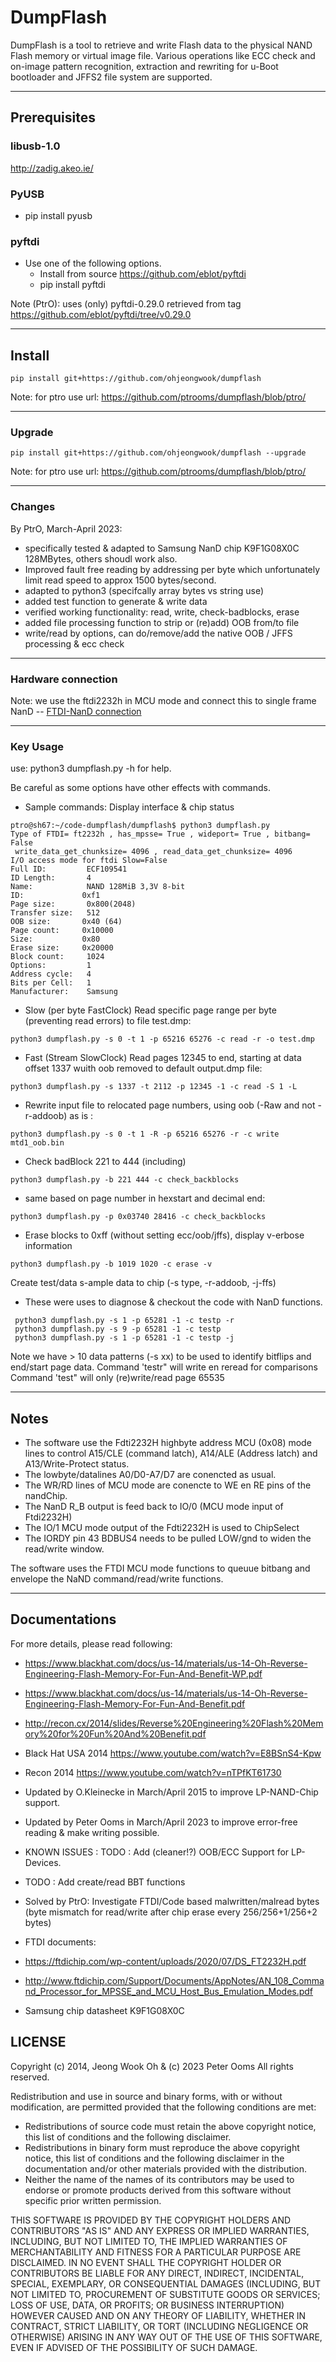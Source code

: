 # DumpFlash
DumpFlash is a tool to retrieve and write Flash data to the physical NAND Flash memory or virtual image file. Various operations like ECC check and on-image pattern recognition, extraction and rewriting for u-Boot bootloader and JFFS2 file system are supported.

---
## Prerequisites

### libusb-1.0
http://zadig.akeo.ie/


### PyUSB

* pip install pyusb

### pyftdi
* Use one of the following options.
   * Install from source https://github.com/eblot/pyftdi
   * pip install pyftdi

Note (PtrO): uses (only) pyftdi-0.29.0 retrieved from tag https://github.com/eblot/pyftdi/tree/v0.29.0
   
---
## Install

```
pip install git+https://github.com/ohjeongwook/dumpflash
```
Note: for ptro use url: https://github.com/ptrooms/dumpflash/blob/ptro/

---
### Upgrade

```
pip install git+https://github.com/ohjeongwook/dumpflash --upgrade
```
Note: for ptro use url: https://github.com/ptrooms/dumpflash/blob/ptro/

---
### Changes

   By PtrO, March-April 2023:
   * specifically tested & adapted to Samsung NanD chip K9F1G08X0C 128MBytes, others shoudl work also.
   * Improved fault free reading by addressing per byte which unfortunately limit read speed to approx 1500 bytes/second.
   * adapted to python3 (specifcally array bytes vs string use)
   * added test function to generate & write data
   * verified working functionality: read, write, check-badblocks, erase
   * added file processing function to strip or (re)add) OOB from/to file
   * write/read by options, can do/remove/add the native OOB / JFFS processing & ecc check

---
### Hardware connection
Note: we use the ftdi2232h in MCU mode and connect this to single frame NanD
-- [FTDI-NanD connection](Images/schematics.png?raw=true "Title")

---
### Key Usage

use: python3 dumpflash.py -h  for help.

Be careful as some options have other effects with commands.

* Sample commands: Display interface & chip status
```
ptro@sh67:~/code-dumpflash/dumpflash$ python3 dumpflash.py
Type of FTDI= ft2232h , has_mpsse= True , wideport= True , bitbang= False
 write_data_get_chunksize= 4096 , read_data_get_chunksize= 4096
I/O access mode for ftdi Slow=False
Full ID:         ECF109541
ID Length:       4
Name:            NAND 128MiB 3,3V 8-bit
ID:             0xf1
Page size:       0x800(2048)
Transfer size:   512
OOB size:       0x40 (64)
Page count:     0x10000
Size:           0x80
Erase size:     0x20000
Block count:     1024
Options:         1
Address cycle:   4
Bits per Cell:   1
Manufacturer:    Samsung
```

* Slow (per byte FastClock) Read specific page range per byte (preventing read errors) to file test.dmp:
```
python3 dumpflash.py -s 0 -t 1 -p 65216 65276 -c read -r -o test.dmp
```

* Fast (Stream SlowClock) Read pages 12345 to end, starting at data offset 1337 wuith oob removed to default output.dmp file:
```
python3 dumpflash.py -s 1337 -t 2112 -p 12345 -1 -c read -S 1 -L
```

* Rewrite input file to relocated page numbers, using oob (-Raw and not -r-addoob) as is :
```
python3 dumpflash.py -s 0 -t 1 -R -p 65216 65276 -r -c write mtd1_oob.bin
```

* Check badBlock 221 to 444 (including)
```
python3 dumpflash.py -b 221 444 -c check_backblocks
```
* same based on page number in hexstart and decimal end:
```
python3 dumpflash.py -p 0x03740 28416 -c check_backblocks
```

* Erase blocks to 0xff (without setting ecc/oob/jffs), display v-erbose information
```
python3 dumpflash.py -b 1019 1020 -c erase -v
```

Create test/data s-ample data  to chip (-s type, -r-addoob, -j-ffs)
* These were uses to diagnose & checkout the code with NanD functions.
```
 python3 dumpflash.py -s 1 -p 65281 -1 -c testp -r
 python3 dumpflash.py -s 9 -p 65281 -1 -c testp
 python3 dumpflash.py -s 1 -p 65281 -1 -c testp -j

```
Note we have > 10 data patterns (-s xx)  to be used to identify bitflips and end/start page data.
Command 'testr" will write en reread for comparisons
Command 'test" will only (re)write/read page 65535

---
## Notes

* The software use the Fdti2232H highbyte address MCU (0x08) mode lines 
to control A15/CLE (command latch), A14/ALE (Address latch) and 
A13/Write-Protect status. 
* The lowbyte/datalines A0/D0-A7/D7 are conencted as usual.
* The WR/RD lines of MCU mode are conencte to WE en RE pins of the nandChip.
* The NanD R_B output is feed back to IO/0 (MCU mode input of Ftdi2232H)
* The IO/1 MCU mode output of the Fdti2232H is used to ChipSelect
* The IORDY pin 43 BDBUS4 needs to be pulled LOW/gnd to widen the read/write window.

The software uses the FTDI MCU mode functions to queuue bitbang and envelope
the NaND command/read/write functions.

---
## Documentations
For more details, please read following:

   * https://www.blackhat.com/docs/us-14/materials/us-14-Oh-Reverse-Engineering-Flash-Memory-For-Fun-And-Benefit-WP.pdf
   * https://www.blackhat.com/docs/us-14/materials/us-14-Oh-Reverse-Engineering-Flash-Memory-For-Fun-And-Benefit.pdf
   * http://recon.cx/2014/slides/Reverse%20Engineering%20Flash%20Memory%20for%20Fun%20And%20Benefit.pdf
   * Black Hat USA 2014 https://www.youtube.com/watch?v=E8BSnS4-Kpw
   * Recon 2014 https://www.youtube.com/watch?v=nTPfKT61730
   * Updated by O.Kleinecke in March/April 2015 to improve LP-NAND-Chip support.
   * Updated by Peter Ooms in March/April 2023 to improve error-free reading & make writing possible.

   * KNOWN ISSUES : TODO : Add (cleaner!?) OOB/ECC Support for LP-Devices.
   * TODO : Add create/read BBT functions

   * Solved by PtrO: Investigate FTDI/Code based malwritten/malread bytes (byte mismatch for read/write after chip erase every 256/256+1/256+2 bytes)
   * FTDI documents: 
   *    https://ftdichip.com/wp-content/uploads/2020/07/DS_FT2232H.pdf 
   *    http://www.ftdichip.com/Support/Documents/AppNotes/AN_108_Command_Processor_for_MPSSE_and_MCU_Host_Bus_Emulation_Modes.pdf
   * Samsung chip datasheet K9F1G08X0C

## LICENSE
Copyright (c) 2014, Jeong Wook Oh & (c) 2023 Peter Ooms
All rights reserved.

Redistribution and use in source and binary forms, with or without modification, are permitted provided that the following conditions are met:
   * Redistributions of source code must retain the above copyright notice, this list of conditions and the following disclaimer.
   * Redistributions in binary form must reproduce the above copyright notice, this list of conditions and the following disclaimer in the documentation and/or other materials provided with the distribution.
   * Neither the name of the names of its contributors may be used to endorse or promote products derived from this software without specific prior written permission.

THIS SOFTWARE IS PROVIDED BY THE COPYRIGHT HOLDERS AND CONTRIBUTORS "AS IS" AND ANY EXPRESS OR IMPLIED WARRANTIES, INCLUDING, BUT NOT LIMITED TO, THE IMPLIED WARRANTIES OF MERCHANTABILITY AND FITNESS FOR A PARTICULAR PURPOSE ARE DISCLAIMED. IN NO EVENT SHALL THE COPYRIGHT HOLDER OR CONTRIBUTORS BE LIABLE FOR ANY DIRECT, INDIRECT, INCIDENTAL, SPECIAL, EXEMPLARY, OR CONSEQUENTIAL DAMAGES (INCLUDING, BUT NOT LIMITED TO, PROCUREMENT OF SUBSTITUTE GOODS OR SERVICES; LOSS OF USE, DATA, OR PROFITS; OR BUSINESS INTERRUPTION) HOWEVER CAUSED AND ON ANY THEORY OF LIABILITY, WHETHER IN CONTRACT, STRICT LIABILITY, OR TORT (INCLUDING NEGLIGENCE OR OTHERWISE) ARISING IN ANY WAY OUT OF THE USE OF THIS SOFTWARE, EVEN IF ADVISED OF THE POSSIBILITY OF SUCH DAMAGE.

